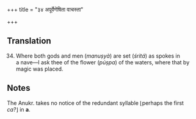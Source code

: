 +++
title = "३४ अपूर्वेणेषिता वाचस्ता"

+++
## Translation
34. Where both gods and men (*manuṣyà*) are set (*śritá*) as spokes in  
a nave—I ask thee of the flower (*púṣpa*) of the waters, where that by  
magic was placed.

## Notes
The Anukr. takes no notice of the redundant syllable ⌊perhaps the first  
*ca?*⌋ in **a**.
